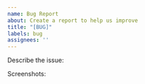 ```yaml
---
name: Bug Report
about: Create a report to help us improve
title: "[BUG]"
labels: bug
assignees: ''
---
```


Describe the issue:

Screenshots:
<!-- Template content here -->
